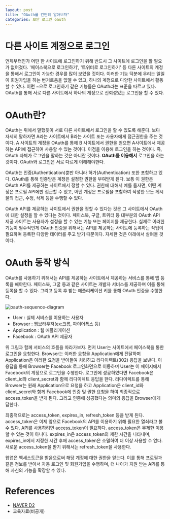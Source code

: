 ```yaml
---
layout: post
title: "OAuth를 간단히 알아보자"
categories: 보안 로그인 oauth
---
```


# 다른 사이트 계정으로 로그인
언제부터인가 어떤 한 사이트에 로그인하기 위해 반드시 그 사이트에 로그인을 할 필요가 없어졌다. '페이스북으로 로그인하기', '트위터로 로그인하기' 등 다른 사이트의 계정을 통해서 로그인이 가능한 경우를 많이 보았을 것이다. 이러한 기능 덕분에 우리는 일일이 회원가입을 하는 번거로움을 없앨 수 있고, 하나의 계정으로 다양한 사이트에서 활동할 수 있다. 이런 ~으로 로그인하기 같은 기능들은 OAuth라는 표준을 따르고 있다. OAuth를 통해 서로 다른 사이트에서 하나의 계정으로 신뢰성있는 로그인을 할 수 있다.

# OAuth란?
OAuth는 위에서 말했듯이 서로 다른 사이트에서 로그인을 할 수 있도록 해준다. 보다 자세히 말하자면 A라는 사이트에서 B라는 사이트 또는 사용자에게 접근권한을 주는 것이다. A 사이트의 계정을 OAuth를 통해 B 사이트에서 권한을 얻으면 A사이트에서 제공하는 API에 접근하여 사용할 수 있는 것이다. 이점을 이용해 로그인을 하는 것이다. 즉, OAuth 자체가 로그인을 말하는 것은 아니란 것이다. **OAuth를 이용해서** 로그인을 하는 것이다. OAuth와 로그인은 서로 다르게 이해해야한다. 

OAuth는 인증(Authentication)뿐만 아니라 허가(Authentication) 또한 포함하고 있다. OAuth를 통해 인증받은 계정은 설정한 권한을 부여받게 된다. 보통 이 권한은 OAuth API를 제공하는 사이트에서 정할 수 있다. 권한에 대해서 예를 들자면, 어떤 계정은 프로필 API에만 접근할 수 있고, 어떤 계정은 프로필을 포함하여 작성한 모든 게시물의 접근, 수정, 삭제 등을 수행할 수 있다. 

OAuth API를 제공하는 사이트에서 권한을 정할 수 있다는 것은 그 사이트에서 OAuth에 대한 설정을 할 수 있다는 것이다. 페이스북, 구글, 트위터 등 대부분의 OAuth API 제공 사이트는 사용자가 설정을 할 수 있는 기능 또는 페이지를 제공한다. 실제로 이러한 기능이 필수적인게 OAuth 인증을 위해서는 API를 제공하는 사이트에 등록하는 작업이 필요하며 등록한 다양한 데이터를 주고 받기 때문이다. 자세한 것은 아래에서 살펴볼 것이다.

# OAuth 동작 방식
OAuth를 사용하기 위해서는 API를 제공하는 사이트에서 제공하는 서비스를 통해 앱 등록을 해야한다. 페이스북, 그굴 등과 같은 사이트는 개발자 서비스를 제공하며 이를 통해 등록을 할 수 있다. 그리고 등록 후 받는 애플리케이션 키를 통해 OAuth 인증을 수행한다.

![oauth-sequence-diagram](http://googledrive.com/host/0B-OVDZGx-FlneDU1WFhGal9jUms)

- User : 실제 서비스를 이용하는 사용자
- Browser : 웹브라우저(ex:크롬, 파이어폭스 등)
- Application : 웹 애플리케이션
- Facebook : OAuth API 제공자

위 그림과 함께 서비스의 흐름을 따라가보자. 먼저 User는 사이트에서 페이스북을 통한 로그인을 요청한다. Browser는 이러한 요청을 Application에게 전달하며 Application은 이러한 요청을 받아들여 처리하고 리다이렉트(302) 응답을 보낸다. 이 응답을 통해 Browser는 Facebook 로그인화면으로 이동하며 User는 이 페이지에서 Facebook의 계정으로 로그인을 수행한다. 로그인에 성공하였다면 Facebook은 client\_id와 client\_secret과 함께 리다이렉트 응답을 한다. 리다이렉트를 통해 Browser는 원래 Application으로 요청을 하고 Application은 client\_id와 client\_secret와 함께 Facebook에 인증 및 권한 요청을 하여 최종적으로 access\_token을 받게 된다. 그리고 인증에 성공했다는 의미의 응답을 Browser에게 답한다.

최종적으로는 access\_token, expires\_in, refresh\_token 등을 받게 된다. access\_token은 이제 앞으로 Facebook의 API를 이용하기 위해 필요한 열쇠라고 볼 수 있다. API를 사용하려면 access\_token이 필요하다. access\_token은 무제한 이용할 수 있는 것이 아니다. expires\_in은 access\_token의 제한 시간을 나타내며, expires\_in에서 지정한 시간 후에 access\_token은 소멸하여 더 이상 사용할 수 없다. 새로운 access\_token을 받기 위해서는 refresh\_token을 사용한다.

웹앱은 엑세스토큰을 받음으로써 해당 계정에 대한 권한을 얻는다. 이를 통해 프로필과 같은 정보를 받아서 자동 로그인 및 회원가입을 수행하며, 더 나아가 지원 받는 API를 통해 자신의 기능을 확장할 수 있다. 

# References
- [NAVER D2](http://d2.naver.com/helloworld/24942)
- 교육자료(비공개)